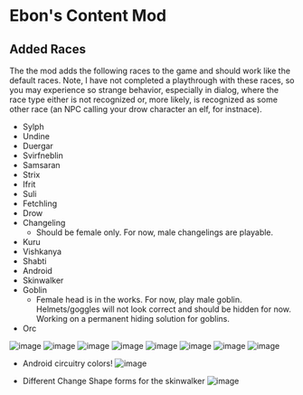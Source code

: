 # Ebon's Content Mod

## Added Races
The the mod adds the following races to the game and should work like the default races. Note, I have not completed a playthrough with these races, so you may experience so strange behavior, especially in dialog, where the race type either is not recognized or, more likely, is recognized as some other race (an NPC calling your drow character an elf, for instnace).

- Sylph
- Undine
- Duergar
- Svirfneblin
- Samsaran
- Strix
- Ifrit
- Suli
- Fetchling
- Drow
- Changeling
  - Should be female only. For now, male changelings are playable.
- Kuru
- Vishkanya
- Shabti
- Android
- Skinwalker
- Goblin
  - Female head is in the works. For now, play male goblin. Helmets/goggles will not look correct and should be hidden for now. Working on a permanent hiding solution for goblins.
- Orc

![image](https://github.com/user-attachments/assets/16eeaa4f-1789-4f2d-b50b-5e5ea39a851c)
![image](https://github.com/user-attachments/assets/e8687fa4-443f-4a53-878a-a24bffd588b0)
![image](https://github.com/user-attachments/assets/a6eb5d24-c22d-41c8-97ce-75a6572ef715)
![image](https://github.com/user-attachments/assets/6f9e99aa-03d2-4cc0-bda3-afc35a64a5a9)
![image](https://github.com/user-attachments/assets/a319c98c-0a67-40c6-a7a0-ca01a3cb9f1b)
![image](https://github.com/user-attachments/assets/bc51c095-1a2f-4278-82c9-6344438bad87)
![image](https://github.com/user-attachments/assets/2e730b3c-5333-44ae-889a-8895f2b0a7b6)
![image](https://github.com/user-attachments/assets/74103851-f2c9-4a5f-a703-c1212eaa3a64)

- Android circuitry colors!
![image](https://github.com/user-attachments/assets/d2ff9dcc-3ed6-4b53-bfe4-f79551f8f74a)

- Different Change Shape forms for the skinwalker
![image](https://github.com/user-attachments/assets/5976579b-5da5-4464-ac79-a8f62c643c2c)
